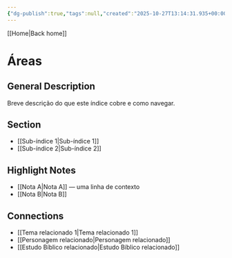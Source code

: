 ```yaml
---
{"dg-publish":true,"tags":null,"created":"2025-10-27T13:14:31.935+00:00","updated":"2025-10-27T13:39:08.898+00:00","dg-note-icon":"signpost","noteIcon":"signpost","dgPassFrontmatter":true,"permalink":"/00-maps-of-content/areas/"}
---
```


[[Home\|Back home]]
# Áreas

## General Description
Breve descrição do que este índice cobre e como navegar.

## Section
- [[Sub-índice 1\|Sub-índice 1]]
- [[Sub-índice 2\|Sub-índice 2]]

## Highlight Notes
- [[Nota A\|Nota A]] — uma linha de contexto
- [[Nota B\|Nota B]]

## Connections
- [[Tema relacionado 1\|Tema relacionado 1]]
- [[Personagem relacionado\|Personagem relacionado]]
- [[Estudo Bíblico relacionado\|Estudo Bíblico relacionado]]
